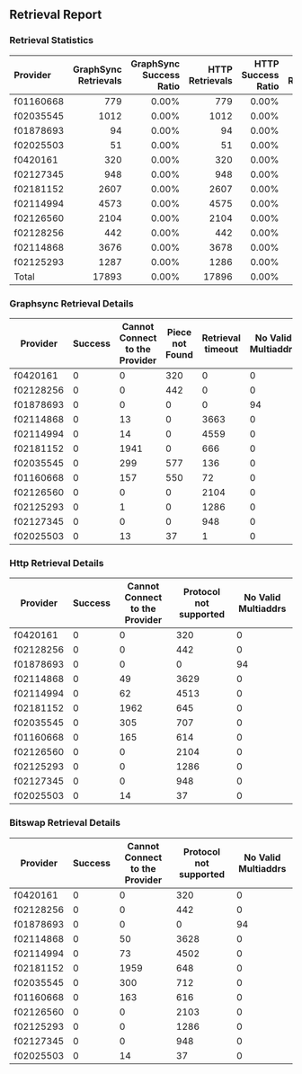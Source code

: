 ## Retrieval Report
### Retrieval Statistics
| Provider  | GraphSync Retrievals | GraphSync Success Ratio | HTTP Retrievals | HTTP Success Ratio | Bitswap Retrievals | Bitswap Success Ratio |
| :-------- | -------------------: | ----------------------: | --------------: | -----------------: | -----------------: | --------------------: |
| f01160668 |                  779 |                   0.00% |             779 |              0.00% |                779 |                 0.00% |
| f02035545 |                 1012 |                   0.00% |            1012 |              0.00% |               1012 |                 0.00% |
| f01878693 |                   94 |                   0.00% |              94 |              0.00% |                 94 |                 0.00% |
| f02025503 |                   51 |                   0.00% |              51 |              0.00% |                 51 |                 0.00% |
| f0420161  |                  320 |                   0.00% |             320 |              0.00% |                320 |                 0.00% |
| f02127345 |                  948 |                   0.00% |             948 |              0.00% |                948 |                 0.00% |
| f02181152 |                 2607 |                   0.00% |            2607 |              0.00% |               2607 |                 0.00% |
| f02114994 |                 4573 |                   0.00% |            4575 |              0.00% |               4575 |                 0.00% |
| f02126560 |                 2104 |                   0.00% |            2104 |              0.00% |               2103 |                 0.00% |
| f02128256 |                  442 |                   0.00% |             442 |              0.00% |                442 |                 0.00% |
| f02114868 |                 3676 |                   0.00% |            3678 |              0.00% |               3678 |                 0.00% |
| f02125293 |                 1287 |                   0.00% |            1286 |              0.00% |               1286 |                 0.00% |
| Total     |                17893 |                   0.00% |           17896 |              0.00% |              17895 |                 0.00% |

### Graphsync Retrieval Details
| Provider  | Success | Cannot Connect to the Provider | Piece not Found | Retrieval timeout | No Valid Multiaddrs |
| --------- | ------- | ------------------------------ | --------------- | ----------------- | ------------------- |
| f0420161  | 0       | 0                              | 320             | 0                 | 0                   |
| f02128256 | 0       | 0                              | 442             | 0                 | 0                   |
| f01878693 | 0       | 0                              | 0               | 0                 | 94                  |
| f02114868 | 0       | 13                             | 0               | 3663              | 0                   |
| f02114994 | 0       | 14                             | 0               | 4559              | 0                   |
| f02181152 | 0       | 1941                           | 0               | 666               | 0                   |
| f02035545 | 0       | 299                            | 577             | 136               | 0                   |
| f01160668 | 0       | 157                            | 550             | 72                | 0                   |
| f02126560 | 0       | 0                              | 0               | 2104              | 0                   |
| f02125293 | 0       | 1                              | 0               | 1286              | 0                   |
| f02127345 | 0       | 0                              | 0               | 948               | 0                   |
| f02025503 | 0       | 13                             | 37              | 1                 | 0                   |

### Http Retrieval Details
| Provider  | Success | Cannot Connect to the Provider | Protocol not supported | No Valid Multiaddrs |
| --------- | ------- | ------------------------------ | ---------------------- | ------------------- |
| f0420161  | 0       | 0                              | 320                    | 0                   |
| f02128256 | 0       | 0                              | 442                    | 0                   |
| f01878693 | 0       | 0                              | 0                      | 94                  |
| f02114868 | 0       | 49                             | 3629                   | 0                   |
| f02114994 | 0       | 62                             | 4513                   | 0                   |
| f02181152 | 0       | 1962                           | 645                    | 0                   |
| f02035545 | 0       | 305                            | 707                    | 0                   |
| f01160668 | 0       | 165                            | 614                    | 0                   |
| f02126560 | 0       | 0                              | 2104                   | 0                   |
| f02125293 | 0       | 0                              | 1286                   | 0                   |
| f02127345 | 0       | 0                              | 948                    | 0                   |
| f02025503 | 0       | 14                             | 37                     | 0                   |

### Bitswap Retrieval Details
| Provider  | Success | Cannot Connect to the Provider | Protocol not supported | No Valid Multiaddrs |
| --------- | ------- | ------------------------------ | ---------------------- | ------------------- |
| f0420161  | 0       | 0                              | 320                    | 0                   |
| f02128256 | 0       | 0                              | 442                    | 0                   |
| f01878693 | 0       | 0                              | 0                      | 94                  |
| f02114868 | 0       | 50                             | 3628                   | 0                   |
| f02114994 | 0       | 73                             | 4502                   | 0                   |
| f02181152 | 0       | 1959                           | 648                    | 0                   |
| f02035545 | 0       | 300                            | 712                    | 0                   |
| f01160668 | 0       | 163                            | 616                    | 0                   |
| f02126560 | 0       | 0                              | 2103                   | 0                   |
| f02125293 | 0       | 0                              | 1286                   | 0                   |
| f02127345 | 0       | 0                              | 948                    | 0                   |
| f02025503 | 0       | 14                             | 37                     | 0                   |
